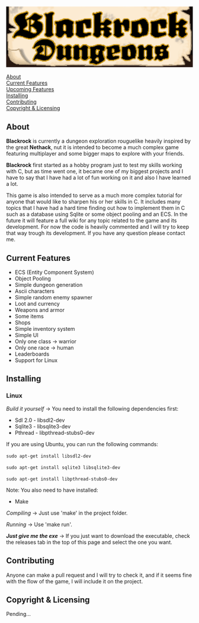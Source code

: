 ![Alt text](resources/blackrock-title.png?raw=true "Blackrock")

[About](#about)  
[Current Features](#current-features)  
[Upcoming Features](#upcoming-features)  
[Installing](#installing)  
[Contributing](#contributing)  
[Copyright & Licensing](#copyright--licensing)

## About

**Blackrock** is currently a dungeon exploration rouguelike heavily inspired by the great **Nethack**, nut it is intended to become a much complex game featuring multiplayer and some bigger maps to explore with your friends.

**Blackrock** first started as a hobby program just to test my skills working with C, but as time went one, it became one of my biggest projects and I have to say that I have had a lot of fun working on it and also I have learned a lot.

This game is also intended to serve as a much more complex tutorial for anyone that would like to sharpen his or her skills in C. It includes many topics that I have had a hard time finding out how to implement them in C such as a database using Sqlite or some object pooling and an ECS. In the future it will feature a full wiki for any topic related to the game and its development. For now the code is heavily commented and I will try to keep that way trough its development. If you have any question please contact me.

## Current Features
  
- ECS  (Entity Component System)
- Object Pooling  
- Simple dungeon generation  
- Ascii characters  
- Simple random enemy spawner  
- Loot and currency  
- Weapons and armor  
- Some items  
- Shops  
- Simple inventory system  
- Simple UI  
- Only one class -> warrior  
- Only one race -> human  
- Leaderboards
- Support for Linux

## Installing

### Linux

_Build it yourself_ -> You need to install the following dependencies first:

- Sdl 2.0 - libsdl2-dev
- Sqlite3 - libsqlite3-dev
- Pthread - libpthread-stubs0-dev

If you are using Ubuntu, you can run the following commands: 

``` sudo apt-get install libsdl2-dev ```

``` sudo apt-get install sqlite3 libsqlite3-dev ```

``` sudo apt-get install libpthread-stubs0-dev ```

Note: You also need to have installed:

- Make

_Compiling_ -> Just use 'make' in the project folder.

_Running_ ->  Use 'make run'.

**_Just give me the exe_** -> If you just want to download the executable, check the releases tab in the top of this page and select the one you want.

## Contributing

Anyone can make a pull request and I will try to check it, and if it seems fine with the flow of the game, I will include it on the project.

## Copyright & Licensing

Pending...